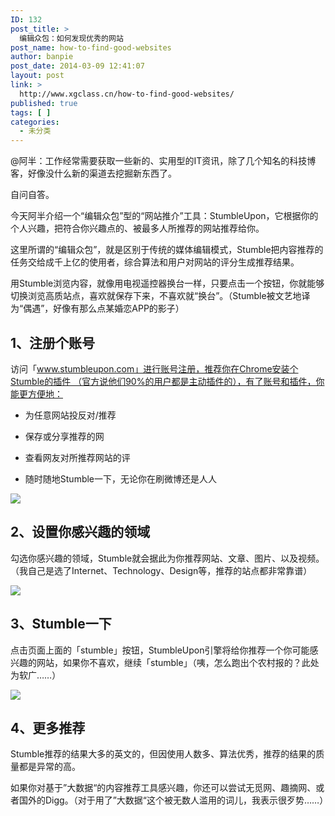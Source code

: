 ```yaml
---
ID: 132
post_title: >
  编辑众包：如何发现优秀的网站
post_name: how-to-find-good-websites
author: banpie
post_date: 2014-03-09 12:41:07
layout: post
link: >
  http://www.xgclass.cn/how-to-find-good-websites/
published: true
tags: [ ]
categories:
  - 未分类
---
```

@阿半：工作经常需要获取一些新的、实用型的IT资讯，除了几个知名的科技博客，好像没什么新的渠道去挖掘新东西了。

自问自答。

今天阿半介绍一个“编辑众包”型的“网站推介”工具：StumbleUpon，它根据你的个人兴趣，把符合你兴趣点的、被最多人所推荐的网站推荐给你。

这里所谓的“编辑众包”，就是区别于传统的媒体编辑模式，Stumble把内容推荐的任务交给成千上亿的使用者，综合算法和用户对网站的评分生成推荐结果。

用Stumble浏览内容，就像用电视遥控器换台一样，只要点击一个按钮，你就能够切换浏览高质站点，喜欢就保存下来，不喜欢就“换台”。（Stumble被文艺地译为“偶遇”，好像有那么点某婚恋APP的影子）

## 1、注册个账号

访问「www.stumbleupon.com」进行账号注册，推荐你在Chrome安装个Stumble的插件 （官方说他们90%的用户都是主动插件的），有了账号和插件，你能更方便地：

*   为任意网站投反对/推荐

*   保存或分享推荐的网

*   查看网友对所推荐网站的评

*   随时随地Stumble一下，无论你在刷微博还是人人

![][1]

## 2、设置你感兴趣的领域

勾选你感兴趣的领域，Stumble就会据此为你推荐网站、文章、图片、以及视频。（我自己是选了Internet、Technology、Design等，推荐的站点都非常靠谱）

![][2]

## 3、Stumble一下

点击页面上面的「stumble」按钮，StumbleUpon引擎将给你推荐一个你可能感兴趣的网站，如果你不喜欢，继续「stumble」（咦，怎么跑出个农村报的？此处为软广……）

![][3]

## 4、更多推荐

Stumble推荐的结果大多的英文的，但因使用人数多、算法优秀，推荐的结果的质量都是异常的高。

如果你对基于”大数据“的内容推荐工具感兴趣，你还可以尝试无觅网、趣摘网、或者国外的Digg。（对于用了”大数据“这个被无数人滥用的词儿，我表示很歹势……）

 [1]: http://mmbiz.qpic.cn/mmbiz/z3T1vlHdIXicQcdwWYa2oJNbfuzMgqTl029QE0ibz296s7GfcVhWyxmzLd2ArQrMVE0vMxfaiaZtY4AAZt02cYzJw/0
 [2]: http://mmbiz.qpic.cn/mmbiz/z3T1vlHdIXicQcdwWYa2oJNbfuzMgqTl0ZONt0Ihtjtlxvx4bnGPhicrTcJFHLJFOGXVGuoG4fofOA4feDu6JpDw/0
 [3]: http://mmbiz.qpic.cn/mmbiz/z3T1vlHdIXicQcdwWYa2oJNbfuzMgqTl0gvgsYASjjOSmwoicRS6eHwGZcpicWfvHh9632LJNMBm9jwhIH5J4qejQ/0